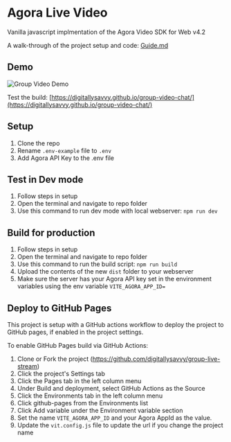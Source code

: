 # Agora Live Video

Vanilla javascript implmentation of the Agora Video SDK for Web v4.2

A walk-through of the project setup and code: [Guide.md](Guide.md)

## Demo
![Group Video Demo](https://github.com/digitallysavvy/group-video-chat/actions/workflows/deploy-to-pages.yaml/badge.svg)

Test the build: [https://digitallysavvy.github.io/group-video-chat/](https://digitallysavvy.github.io/group-video-chat/)

## Setup

1. Clone the repo
2. Rename `.env-example` file to `.env`
3. Add Agora API Key to the .env file

## Test in Dev mode
1. Follow steps in setup
2. Open the terminal and navigate to repo folder
3. Use this command to run dev mode with local webserver: 
```npm run dev```

## Build for production
1. Follow steps in setup
2. Open the terminal and navigate to repo folder
3. Use this command to run the build script: 
```npm run build```
4. Upload the contents of the new `dist` folder to your webserver
5. Make sure the server has your Agora API key set in the environment variables using the env variable `VITE_AGORA_APP_ID=`

## Deploy to GitHub Pages
This project is setup with a GitHub actions workflow to deploy the project to GitHub pages, if enabled in the project settings. 

To enable GitHub Pages build via GitHub Actions:
1. Clone or Fork the project (https://github.com/digitallysavvy/group-live-stream)
3. Click the project's Settings tab
4. Click the Pages tab in the left column menu
5. Under Build and deployment, select GitHub Actions as the Source
6. Click the Environments tab in the left column menu
7. Click github-pages from the Environments list
8. Click Add variable under the Environment variable section
9. Set the name `VITE_AGORA_APP_ID` and your Agora AppId as the value.
10. Update the `vit.config.js` file to update the url if you change the project name